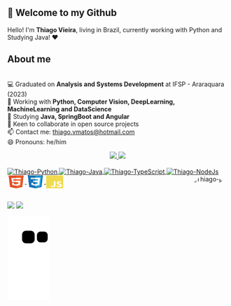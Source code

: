 ## :wave: Welcome to my Github

Hello! I'm **Thiago Vieira**, living in Brazil, currently working with Python and Studying Java! :heart:

## About me
<br/>💻 Graduated on **Analysis and Systems Development** at IFSP - Araraquara (2023)
<br/>‎‍💼 Working with **Python, Computer Vision, DeepLearning, MachineLearning and DataScience**
<br/>📖 Studying **Java, SpringBoot and Angular**
<br/>🤝 Keen to collaborate in open source projects
<br/>📫 Contact me: thiago.vmatos@hotmail.com
<br/>😄 Pronouns: he/him

<div align="center">
  <a href="https://github.com/thiagoavieira">
  <img height="160em" src="https://github-readme-stats-sigma-five.vercel.app/api?username=thiagoavieira&show_icons=true&theme=transparent&bg_color=00000000&text_color=ffffff&include_all_commits=true&count_private=true"/>
  <img height="160em" src="https://streak-stats.demolab.com?user=thiagoavieira&theme=dark&background=00000000&border=EBEBEB&stroke=1B4FEB&ring=1B4FEB&fire=EB5643&currStreakNum=EB5643&mode=weekly"/>
</div>

<div style="display: inline_block"><br>
  <img align="center" alt="Thiago-Python" height="30" width="40" src="https://cdn.jsdelivr.net/gh/devicons/devicon/icons/python/python-original.svg">
  <img align="center" alt="Thiago-Java" height="30" width="40" src="https://cdn.jsdelivr.net/gh/devicons/devicon/icons/java/java-original.svg">
  <img align="center" alt="Thiago-TypeScript" height="30" width="40" src="https://cdn.jsdelivr.net/gh/devicons/devicon/icons/typescript/typescript-original.svg">
  <img align="center" alt="Thiago-NodeJs" height="30" width="40" src="https://cdn.jsdelivr.net/gh/devicons/devicon/icons/nodejs/nodejs-original.svg">
  <img align="center" alt="Thiago-HTML" height="30" width="40" src="https://raw.githubusercontent.com/devicons/devicon/master/icons/html5/html5-original.svg">
  <img align="center" alt="Thiago-CSS" height="30" width="40" src="https://raw.githubusercontent.com/devicons/devicon/master/icons/css3/css3-original.svg">
  <img align="center" alt="Thiago-Js" height="30" width="40" src="https://raw.githubusercontent.com/devicons/devicon/master/icons/javascript/javascript-plain.svg">
  <img align="right" alt="Thiago-pic" height="150" style="border-radius:50px;" src="https://gist.githubusercontent.com/ibrahimcesar/e1f8cd17c4274cb5d38ded236ab49f29/raw/c0cdaa82ffbc286ee0221028a9b88ffa93a88fee/projects.gif\">
</div>

##

<div> 
  <a href = "mailto:thiago.vmatos@hotmail.com"><img src="https://img.shields.io/badge/-Email-%23333?style=for-the-badge&logo=gmail&logoColor=white" target="_blank"></a>
  <a href="https://www.linkedin.com/in/thiago-alves-vieira/" target="_blank"><img src="https://img.shields.io/badge/-LinkedIn-%230077B5?style=for-the-badge&logo=linkedin&logoColor=white" target="_blank"></a> 
 
  ![Snake animation](https://github.com/thiagoavieira/thiagoavieira/blob/output/github-contribution-grid-snake.svg)
 
</div>
